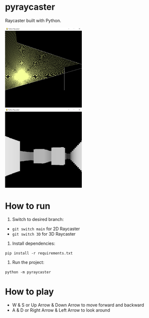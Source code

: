 # pyraycaster
Raycaster built with Python.

<img src="gallery/2d_raycaster.png" width="50%" height="50%">
<img src="gallery/3d_raycaster.png" width="50%" height="50%">


# How to run

1. Switch to desired branch:

* `git switch main` for 2D Raycaster
* `git switch 3D` for 3D Raycaster

1. Install dependencies:

`pip install -r requirements.txt`

1. Run the project:

`python -m pyraycaster`

# How to play

* W & S or Up Arrow & Down Arrow to move forward and backward
* A & D or Right Arrow & Left Arrow to look around